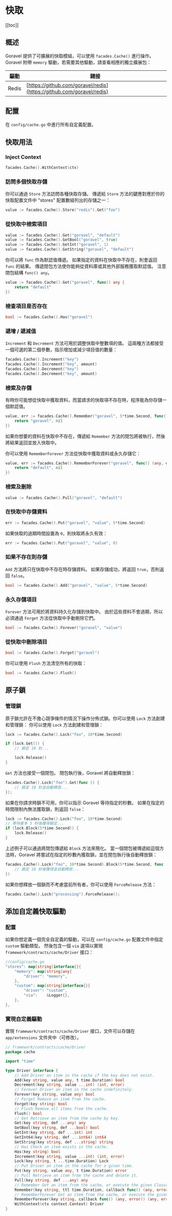 # 快取

[[toc]]

## 概述

Goravel 提供了可擴展的快取模組，可以使用 `facades.Cache()` 進行操作。 Goravel 附帶 `memory` 驅動，若需要其他驅動，請查看相應的獨立擴展包：

| 驅動    | 鏈接                                                                                                   |
| ----- | ---------------------------------------------------------------------------------------------------- |
| Redis | [https://github.com/goravel/redis](https://github.com/goravel/redis) |

## 配置

在 `config/cache.go` 中進行所有自定義配置。

## 快取用法

### Inject Context

```go
facades.Cache().WithContext(ctx)
```

### 訪問多個快取存儲

你可以通過 `Store` 方法訪問各種快取存儲。 傳遞給 `Store` 方法的鍵應對應於你的快取配置文件中 "stores" 配置數組列出的存儲之一：

```go
value := facades.Cache().Store("redis").Get("foo")
```

### 從快取中檢索項目

```go
value := facades.Cache().Get("goravel", "default")
value := facades.Cache().GetBool("goravel", true)
value := facades.Cache().GetInt("goravel", 1)
value := facades.Cache().GetString("goravel", "default")
```

你可以將 `func` 作為默認值傳遞。 如果指定的資料在快取中不存在，則會返回 `func` 的結果。 傳遞閉包方法使你能夠從資料庫或其他外部服務獲取默認值。 注意閉包結構 `func() any`。

```go
value := facades.Cache().Get("goravel", func() any {
    return "default"
})
```

### 檢查項目是否存在

```go
bool := facades.Cache().Has("goravel")
```

### 遞增 / 遞減值

`Increment` 和 `Decrement` 方法可用於調整快取中整數項的值。 這兩種方法都接受一個可選的第二個參數，指示增加或減少項目值的數量：

```go
facades.Cache().Increment("key")
facades.Cache().Increment("key", amount)
facades.Cache().Decrement("key")
facades.Cache().Decrement("key", amount)
```

### 檢索及存儲

有時你可能想從快取中獲取資料，而當請求的快取項不存在時，程序能為你存儲一個默認值。

```go
value, err := facades.Cache().Remember("goravel", 5*time.Second, func() (any, error) {
    return "goravel", nil
})
```

如果你想要的資料在快取中不存在，傳遞給 `Remember` 方法的閉包將被執行，然後將結果返回並放入快取中。

你可以使用 `RememberForever` 方法從快取中獲取資料或永久存儲它：

```go
value, err := facades.Cache().RememberForever("goravel", func() (any, error) {
    return "default", nil
})
```

### 檢索及刪除

```go
value := facades.Cache().Pull("goravel", "default")
```

### 在快取中存儲資料

```go
err := facades.Cache().Put("goravel", "value", 5*time.Second)
```

如果快取的過期時間設置為 `0`，則快取將永久有效：

```go
err := facades.Cache().Put("goravel", "value", 0)
```

### 如果不存在則存儲

`Add` 方法將只在快取中不存在時存儲資料。 如果存儲成功，將返回 `true`，否則返回 `false`。

```go
bool := facades.Cache().Add("goravel", "value", 5*time.Second)
```

### 永久存儲項目

`Forever` 方法可用於將資料持久化存儲到快取中。 由於這些資料不會過期，所以必須通過 `Forget` 方法從快取中手動刪除它們。

```go
bool := facades.Cache().Forever("goravel", "value")
```

### 從快取中刪除項目

```go
bool := facades.Cache().Forget("goravel")
```

你可以使用 `Flush` 方法清空所有的快取：

```go
bool := facades.Cache().Flush()
```

## 原子鎖

### 管理鎖

原子鎖允許在不擔心競爭條件的情況下操作分佈式鎖。你可以使用 `Lock` 方法創建和管理鎖： 你可以使用 `Lock` 方法創建和管理鎖：

```go
lock := facades.Cache().Lock("foo", 10*time.Second)

if (lock.Get()) {
    // 鎖定 10 秒...

    lock.Release()
}
```

`Get` 方法也接受一個閉包。 閉包執行後，Goravel 將自動釋放鎖：

```go
facades.Cache().Lock("foo").Get(func () {
    // 鎖定 10 秒並自動釋放...
});
```

如果在你請求時鎖不可用，你可以指示 Goravel 等待指定的秒數。 如果在指定的時間限制內無法獲取鎖，則返回 `false`：

```go
lock := facades.Cache().Lock("foo", 10*time.Second)
// 等待最多 5 秒後獲得鎖定...
if (lock.Block(5*time.Second)) {
    lock.Release()
}
```

上述例子可以通過將閉包傳遞給 `Block` 方法來簡化。 當一個閉包被傳遞給這個方法時，Goravel 將嘗試在指定的秒數內獲取鎖，並在閉包執行後自動釋放鎖：

```go
facades.Cache().Lock("foo", 10*time.Second).Block(5*time.Second, func () {
    // 鎖定 10 秒後獲得並自動釋放...
})
```

如果你想釋放一個鎖而不考慮當前所有者，你可以使用 `ForceRelease` 方法：

```go
facades.Cache().Lock("processing").ForceRelease();
```

## 添加自定義快取驅動

### 配置

如果你想定義一個完全自定義的驅動，可以在 `config/cache.go` 配置文件中指定 `custom` 驅動類型。
然後包含一個 `via` 選項以實現 `framework/contracts/cache/Driver` 接口：

```go
//config/cache.go
"stores": map[string]interface{}{
    "memory": map[string]any{
        "driver": "memory",
    },
    "custom": map[string]interface{}{
        "driver": "custom",
        "via":    &Logger{},
    },
},
```

### 實現自定義驅動

實現 `framework/contracts/cache/Driver` 接口，文件可以存儲在 `app/extensions` 文件夾中（可修改）。

```go
// framework/contracts/cache/Driver
package cache

import "time"

type Driver interface {
    // Add Driver an item in the cache if the key does not exist.
    Add(key string, value any, t time.Duration) bool
    Decrement(key string, value ...int) (int, error)
    // Forever Driver an item in the cache indefinitely.
    Forever(key string, value any) bool
    // Forget Remove an item from the cache.
    Forget(key string) bool
    // Flush Remove all items from the cache.
    Flush() bool
    // Get Retrieve an item from the cache by key.
    Get(key string, def ...any) any
    GetBool(key string, def ...bool) bool
    GetInt(key string, def ...int) int
    GetInt64(key string, def ...int64) int64
    GetString(key string, def ...string) string
    // Has Check an item exists in the cache.
    Has(key string) bool
    Increment(key string, value ...int) (int, error)
    Lock(key string, t ...time.Duration) Lock
    // Put Driver an item in the cache for a given time.
    Put(key string, value any, t time.Duration) error
    // Pull Retrieve an item from the cache and delete it.
    Pull(key string, def ...any) any
    // Remember Get an item from the cache, or execute the given Closure and store the result.
    Remember(key string, ttl time.Duration, callback func() (any, error)) (any, error)
    // RememberForever Get an item from the cache, or execute the given Closure and store the result forever.
    RememberForever(key string, callback func() (any, error)) (any, error)
    WithContext(ctx context.Context) Driver
}
```
